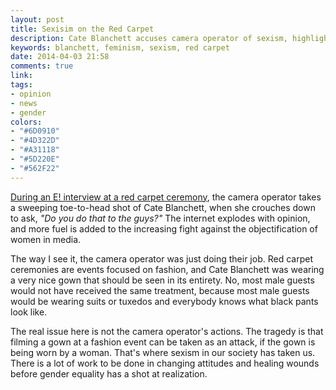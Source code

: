 ```yaml
---
layout: post
title: Sexisim on the Red Carpet
description: Cate Blanchett accuses camera operator of sexism, highlights larger issues
keywords: blanchett, feminism, sexism, red carpet
date: 2014-04-03 21:58
comments: true
link:
tags:
- opinion
- news
- gender
colors:
- "#6D0910"
- "#4D322D"
- "#A31118"
- "#5D220E"
- "#562F22"
---
```


[During an E! interview at a red carpet ceremony](http://mattsgifs.com/post/73774946424), the camera operator takes a sweeping toe-to-head shot of Cate Blanchett, when she crouches down to ask, _"Do you do that to the guys?"_ The internet explodes with opinion, and more fuel is added to the increasing fight against the objectification of women in media.

The way I see it, the camera operator was just doing their job. Red carpet ceremonies are events focused on fashion, and Cate Blanchett was wearing a very nice gown that should be seen in its entirety. No, most male guests would not have received the same treatment, because most male guests would be wearing suits or tuxedos and everybody knows what black pants look like. 

The real issue here is not the camera operator's actions. The tragedy is that filming a gown at a fashion event can be taken as an attack, if the gown is being worn by a woman. That's where sexism in our society has taken us. There is a lot of work to be done in changing attitudes and healing wounds before gender equality has a shot at realization.
